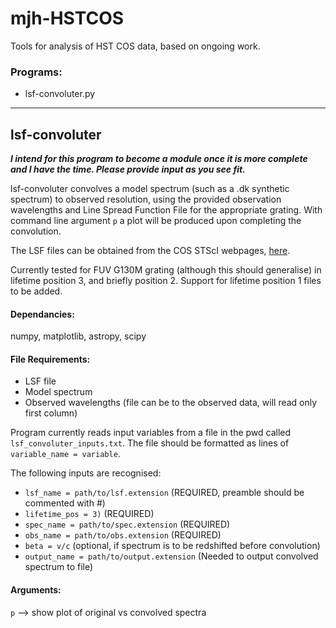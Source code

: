 # mjh-HSTCOS
Tools for analysis of HST COS data, based on ongoing work.

### Programs:

* lsf-convoluter.py

- - - -

## lsf-convoluter ##

___I intend for this program to become a module once it is more complete and I have the time. Please provide input as you see fit.___

lsf-convoluter convolves a model spectrum (such as a .dk synthetic spectrum) to observed resolution,
using the provided observation wavelengths and Line Spread Function File for the appropriate grating.
With command line argument `p` a plot will be produced upon completing the convolution.

The LSF files can be obtained from the COS STScI webpages, [here](http://www.stsci.edu/hst/cos/performance/spectral_resolution/).

Currently tested for FUV G130M grating (although this should generalise) in lifetime position 3, and briefly position 2.
Support for lifetime position 1 files to be added.

#### Dependancies: #####
numpy, matplotlib, astropy, scipy

#### File Requirements: ####
* LSF file
* Model spectrum
* Observed wavelengths (file can be to the observed data, will read only first column)

Program currently reads input variables from a file in the pwd called `lsf_convoluter_inputs.txt`.
The file should be formatted as lines of `variable_name = variable`.

The following inputs are recognised:
* `lsf_name = path/to/lsf.extension` (REQUIRED, preamble should be commented with #)
* `lifetime_pos = 3)` (REQUIRED)
* `spec_name = path/to/spec.extension` (REQUIRED)
* `obs_name = path/to/obs.extension` (REQUIRED)
* `beta = v/c` (optional, if spectrum is to be redshifted before convolution)
* `output_name = path/to/output.extension` (Needed to output convolved spectrum to file)

#### Arguments: ###
`p` --> show plot of original vs convolved spectra
